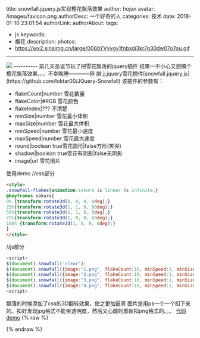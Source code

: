 title: snowfall.jquery.js实现樱花飘落效果
author: hojun
avatar: /images/favicon.png
authorDesc: 一个好奇的人
categories: 技术
date: 2018-01-10 23:01:54
authorLink:
authorAbout:
tags:
 - js
keywords:
 - 樱花
description:
photos:
 - https://wx2.sinaimg.cn/large/006bYVyvgy1fnbxdi3kr7g30dw07o7ou.gif
---
<img src="https://wx3.sinaimg.cn/large/006bYVyvgy1fne9cxz06lj30ez0rsq3q.jpg">
----------
前几天圣诞节玩了把雪花飘落的jquery插件
结果一不小心又想搞个樱花飘落效果。。。不幸晚睡————猝
献上jquery雪花插件[snowfall.jquery.js](https://github.com/loktar00/JQuery-Snowfall)
该插件的参数有：

 - flakeCount|number  雪花数量
 - flakeColor|#RGB    雪花颜色
 - flakeIndex|???     不清楚
 - minSize|number     雪花最小体积
 - maxSize|number     雪花最大体积
 - minSpeed|number    雪花最小速度
 - maxSpeed|number    雪花最大速度
 - round|boolean      true雪花圆形|false方形(笑哭)
 - shadow|boolean     true雪花有阴影|false无阴影
 - image|url          雪花图片

使用demo
//css部分

```html
<style>
.snowfall-flakes{animation:sakura 1s linear 0s infinite;}
@keyframes sakura{
0% {transform:rotate3d(0, 0, 0, 0deg);}
25%{transform:rotate3d(1, 1, 0, 60deg);}
50%{transform:rotate3d(1, 1, 0, 0deg);}
75%{transform:rotate3d(1, 0, 0, 60deg);}
100% {transform:rotate3d(1, 0, 0, 0deg);}
}
</style>
```

//js部分

```js
<script>
$(document).snowfall('clear');
$(document).snowfall({image:"1.png", flakeCount:10, minSpeed:1, minSize:8, maxSize:15,});
$(document).snowfall({image:"2.png", flakeCount:10, minSpeed:1, minSize:8, maxSize:15,});
$(document).snowfall({image:"3.png", flakeCount:10, minSpeed:1, minSize:8, maxSize:15,});
$(document).snowfall({image:"4.png", flakeCount:10, minSpeed:1, minSize:8, maxSize:15,});
<script>
```

飘落的时候添加了css的3D翻转效果，使之更加逼真
图片是用ps一个一个扣下来的。扣好发现jpg格式不能带透明度，然后又心酸的重新扣png格式的。。。
[代码demo](https://github.com/honjun/demo/tree/master/sakura)
{% raw %}
<link rel="stylesheet" href="/css/sakura.css" />
<script type="text/javascript" src="/js/jquery.min.js"></script>
<script type="text/javascript" src="/js/snowfall.jquery.js"></script>
<script type="text/javascript" src="/js/snowfall.jquery.js"></script>
<script>
    function sakuraInit() {
        $(document).snowfall('clear');
        if (document.body.clientWidth > 600) {
            $(document).snowfall({image:"/images/sakura/1.png", flakeCount:20, minSpeed:1, minSize:8, maxSize:15,});
            $(document).snowfall({image:"/images/sakura/1.png", flakeCount:20, minSpeed:1, minSize:8, maxSize:15,});
            $(document).snowfall({image:"/images/sakura/2.png", flakeCount:20, minSpeed:1, minSize:8, maxSize:15,});
            $(document).snowfall({image:"/images/sakura/4.png", flakeCount:20, minSpeed:1, minSize:8, maxSize:15,});
        } else {
            $(document).snowfall({image:"/images/sakura/1.png", flakeCount:10, minSpeed:1, minSize:8, maxSize:15,});
            $(document).snowfall({image:"/images/sakura/1.png", flakeCount:10, minSpeed:1, minSize:8, maxSize:15,});
            $(document).snowfall({image:"/images/sakura/2.png", flakeCount:10, minSpeed:1, minSize:8, maxSize:15,});
            $(document).snowfall({image:"/images/sakura/4.png", flakeCount:10, minSpeed:1, minSize:8, maxSize:15,});
        }
    }
    window.onload = sakuraInit();
</script>
{% endraw %}